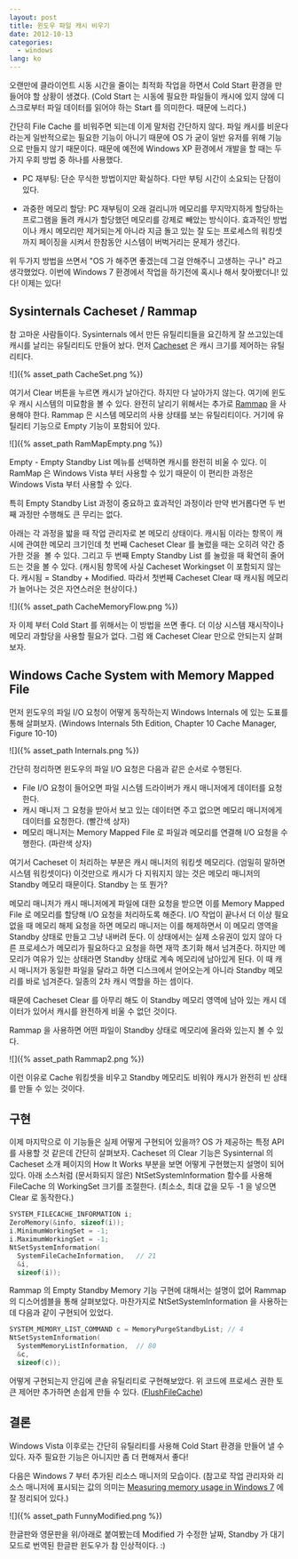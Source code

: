 ```yaml
---
layout: post
title: 윈도우 파일 캐시 비우기
date: 2012-10-13
categories:
  - windows
lang: ko
---
```


오랜만에 클라이언트 시동 시간을 줄이는 최적화 작업을 하면서 Cold Start 환경을 만들어야
할 상황이 생겼다.
(Cold Start 는 시동에 필요한 파일들이 캐시에 있지 않에 디스크로부터 파일 데이터를
 읽어야 하는 Start 를 의미한다. 때문에 느리다.)

간단히 File Cache 를 비워주면 되는데 이게 말처럼 간단하지 않다.
파일 캐시를 비운다라는게 일반적으로는 필요한 기능이 아니기 때문에 OS 가 굳이
일반 유저를 위해 기능으로 만들지 않기 때문이다.
때문에 예전에 Windows XP 환경에서 개발을 할 때는 두 가지 우회 방법 중 하나를 사용했다.

- PC 재부팅:
  단순 무식한 방법이지만 확실하다. 다만 부팅 시간이 소요되는 단점이 있다.

- 과중한 메모리 할당:
  PC 재부팅이 오래 걸리니까 메모리를 무지막지하게 할당하는 프로그램을 돌려 캐시가
  할당했던 메모리를 강제로 빼았는 방식이다. 효과적인 방법이나 캐시 메모리만 제거되는게
  아니라 지금 돌고 있는 잘 도는 프로세스의 워킹셋 까지 페이징을 시켜서 한참동안 시스템이
  버벅거리는 문제가 생긴다.

위 두가지 방법을 쓰면서 "OS 가 해주면 좋겠는데 그걸 안해주니 고생하는 구나" 라고 생각했었다.
이번에 Windows 7 환경에서 작업을 하기전에 혹시나 해서 찾아봤더니! 있다! 이제는 있다!

## Sysinternals Cacheset / Rammap

참 고마운 사람들이다. Sysinternals 에서 만든 유틸리티들을 요긴하게 잘 쓰고있는데
캐시를 날리는 유틸리티도 만들어 놨다.
먼저 [Cacheset](http://technet.microsoft.com/en-us/sysinternals/bb897561.aspx)
은 캐시 크기를 제어하는 유틸리티다. 

![]({% asset_path CacheSet.png %})

여기서 Clear 버튼을 누르면 캐시가 날아간다. 하지만 다 날아가지 않는다.
여기에 윈도우 캐시 시스템의 미묘함을 볼 수 있다.
완전히 날리기 위해서는 추가로
[Rammap](http://technet.microsoft.com/en-us/sysinternals/ff700229.aspx) 을 사용해야 한다.
Rammap 은 시스템 메모리의 사용 상태를 보는 유틸리티이다.
거기에 유틸리티 기능으로 Empty 기능이 포함되어 있다.

![]({% asset_path RamMapEmpty.png %})

Empty - Empty Standby List 메뉴를 선택하면 캐시를 완전히 비울 수 있다.
이 RamMap 은 Windows Vista 부터 사용할 수 있기 때문이 이 편리한 과정은
Windows Vista 부터 사용할 수 있다.

특히 Empty Standby List 과정이 중요하고 효과적인 과정이라 만약 번거롭다면
두 번째 과정만 수행해도 큰 무리는 없다.

아래는 각 과정을 밟을 때 작업 관리자로 본 메모리 상태이다.
캐시됨 이라는 항목이 캐시에 관여한 메모리 크기인데 첫 번째 Cacheset Clear 를
눌렀을 때는 오히려 약간 증가한 것을  볼 수 있다. 그리고 두 번째 Empty Standby List 를
눌렀을 때 확연히 줄어드는 것을 볼 수 있다.
(캐시됨 항목에 사실 Cacheset Workingset 이 포함되지 않는다.
 캐시됨 = Standby + Modified.
 따라서 첫번째 Cacheset Clear 때 캐시됨 메모리가 늘어나는 것은 자연스러운 현상이다.)

![]({% asset_path CacheMemoryFlow.png %})

자 이제 부터 Cold Start 를 위해서는 이 방법을 쓰면 좋다.
더 이상 시스템 재시작이나 메모리 과할당을 사용할 필요가 없다.
그럼 왜 Cacheset Clear 만으로 안되는지 살펴보자.

## Windows Cache System with Memory Mapped File

먼저 윈도우의 파일 I/O 요청이 어떻게 동작하는지 Windows Internals 에 있는 도표를 통해 살펴보자.
(Windows Internals 5th Edition, Chapter 10 Cache Manager, Figure 10-10)

![]({% asset_path Internals.png %})

간단히 정리하면 윈도우의 파일 I/O 요청은 다음과 같은 순서로 수행된다.
- File I/O 요청이 들어오면 파일 시스템 드라이버가 캐시 매니저에게 데이터를 요청한다.
- 캐시 매니저 그 요청을 받아서 보고 있는 데이터면 주고 없으면 메모리 매니저에게 데이터를 요청한다. (빨간색 상자)
- 메모리 매니저는 Memory Mapped File 로 파일과 메모리를 연결해 I/O 요청을 수행한다. (파란색 상자)

여기서 Cacheset 이 처리하는 부분은 캐시 매니저의 워킹셋 메모리다.
(엄밀히 말하면 시스템 워킹셋이다)
이것만으로 캐시가 다 지워지지 않는 것은 메모리 매니저의 Standby 메모리 때문이다.
Standby 는 또 뭔가?

메모리 매니저가 캐시 매니저에게 파일에 대한 요청을 받으면 이를 Memory Mapped File 로
메모리를 할당해 I/O 요청을 처리하도록 해준다.
I/O 작업이 끝나서 더 이상 필요 없을 때 메모리 해제 요청을 하면 메모리 매니저는
이를 해제하면서 이 메모리 영역을 Standby 상태로 만들고 그냥 내버려 둔다.
이 상태에서는 실제 소유권이 있지 않아 다른 프로세스가 메모리가 필요하다고 요청을 하면
재깍 초기화 해서 넘겨준다.
하지만 메모리가 여유가 있는 상태라면 Standby 상태로 계속 메모리에 남아있게 된다.
이 때 캐시 매니저가 동일한 파일을 달라고 하면 디스크에서 얻어오는게 아니라
Standby 메모리를 바로 넘겨준다. 일종의 2차 캐시 역할을 하는 셈이다.

때문에 Cacheset Clear 를 아무리 해도 이 Standby 메모리 영역에 남아 있는 캐시 데이터가
있어서 캐시를 완전하게 비울 수 없던 것이다.

Rammap 을 사용하면 어떤 파일이 Standby 상태로 메모리에 올라와 있는지 볼 수 있다.

![]({% asset_path Rammap2.png %})

이런 이유로 Cache 워킹셋을 비우고 Standby 메모리도 비워야 캐시가 완전히 빈 상태를 만들 수 있는 것이다.

## 구현

이제 마지막으로 이 기능들은 실제 어떻게 구현되어 있을까? OS 가 제공하는
특정 API 를 사용할 것 같은데 간단히 살펴보자.
Cacheset 의 Clear 기능은 Sysinternal 의 Cacheset 소개 페이지의 How It Works
부분을 보면 어떻게 구현했는지 설명이 되어 있다.
아래 소스처럼 (문서화되지 않은) NtSetSystemInformation 함수를 사용해 FileCache 의
WorkingSet 크기를 조절한다. (최소소, 최대 값을 모두 -1 을 넣으면 Clear 로 동작한다.)

```cpp
SYSTEM_FILECACHE_INFORMATION i;
ZeroMemory(&info, sizeof(i));
i.MinimumWorkingSet = -1;
i.MaximumWorkingSet = -1;
NtSetSystemInformation(
  SystemFileCacheInformation,   // 21
  &i,
  sizeof(i));
```

Rammap 의 Empty Standby Memory 기능 구현에 대해서는 설명이 없어 Rammap 의
디스어셈블을 통해 살펴보았다.
마찬가지로 NtSetSystemInformation 을 사용하는데 다음과 같이 구현되어 있었다.

```cpp
SYSTEM_MEMORY_LIST_COMMAND c = MemoryPurgeStandbyList; // 4
NtSetSystemInformation(
  SystemMemoryListInformation,  // 80
  &c,
  sizeof(c));
```

어떻게 구현되는지 안김에 콘솔 유틸리티로 구현해보았다.
위 코드에 프로세스 권한 토큰 제어만 추가하면 손쉽게 만들 수 있다.
([FlushFileCache](http://pastebin.com/6kvkdQV2))

## 결론

Windows Vista 이후로는 간단히 유틸리티를 사용해 Cold Start 환경을 만들어 낼 수 있다.
자주 필요한 기능은 아니지만 좀 더 편해져서 좋다!

다음은 Windows 7 부터 추가된 리소스 매니저의 모습이다.
(참고로 작업 관리자와 리소스 매니저에 표시되는 값의 의미는
 [Measuring memory usage in Windows 7](http://brandonlive.com/2010/02/21/measuring-memory-usage-in-windows-7/)
 에 잘 정리되어 있다.)

![]({% asset_path FunnyModified.png %})

한글판와 영문판을 위/아래로 붙여봤는데 Modified 가 수정한 날짜,
Standby 가 대기 모드로 번역된 한글판 윈도우가 참 인상적이다. :)
